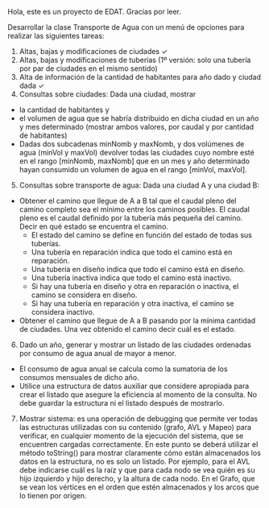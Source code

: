 Hola, este es un proyecto de EDAT. Gracias por leer. 

Desarrollar la clase Transporte de Agua con un menú de opciones para realizar las siguientes tareas:
1. Altas, bajas y modificaciones de ciudades  ✓
2. Altas, bajas y modificaciones de tuberías (1º versión: solo una tubería por par de ciudades en el mismo sentido)
3. Alta de información de la cantidad de habitantes para año dado y ciudad dada ✓
4. Consultas sobre ciudades:
Dada una ciudad, mostrar  
- la cantidad de habitantes y 
- el volumen de agua que se habría distribuido en dicha ciudad en un año y mes determinado (mostrar ambos valores, por caudal y por cantidad de habitantes)
- Dadas dos subcadenas minNomb y maxNomb, y dos volúmenes de agua (minVol y maxVol) devolver todas las ciudades cuyo nombre esté en el rango [minNomb, maxNomb] que en un mes y año determinado hayan consumido un volumen de agua en el rango [minVol, maxVol].  


5. Consultas sobre transporte de agua: 
    Dada una ciudad A y una ciudad B:
- Obtener el camino que llegue de A a B tal que el caudal pleno del camino completo sea el mínimo entre los caminos posibles. El caudal pleno es el caudal definido por la tubería más pequeña del camino. Decir en qué estado se encuentra el camino.
    - El estado del camino se define en función del estado de todas sus tuberías.
    - Una tubería en reparación indica que todo el camino está en reparación. 
    - Una tubería en diseño indica que todo el camino está en diseño. 
    - Una tubería inactiva indica que todo el camino está inactivo. 
    - Si hay una tubería en diseño y otra en reparación o inactiva, el camino se considera en diseño.
    - Si hay una tubería en reparación y otra inactiva, el camino se considera inactivo.
- Obtener el camino que llegue de A a B pasando por la mínima cantidad de ciudades. Una vez obtenido el camino decir cuál es el estado.
6. Dado un año, generar y mostrar un listado de las ciudades ordenadas por consumo de agua anual de mayor a menor. 
- El consumo de agua anual se calcula como la sumatoria de los consumos mensuales de dicho año. 
- Utilice una estructura de datos auxiliar que considere apropiada para crear el listado que asegure la eficiencia al momento de la consulta. No debe guardar la estructura ni el listado después de mostrarlo. 
7. Mostrar sistema: es una operación de debugging que permite ver todas las estructuras utilizadas con su contenido (grafo, AVL y Mapeo) para verificar, en cualquier momento de la ejecución del sistema, que se encuentren cargadas correctamente. En este punto se deberá utilizar el método toString() para mostrar claramente cómo están almacenados los datos en la estructura, no es solo un listado. 
Por ejemplo, para el AVL debe indicarse cuál es la raíz y que para cada nodo se vea quién es su hijo izquierdo y hijo derecho, y la altura de cada nodo. En el Grafo, que se vean los vértices en el orden que estén almacenados y los arcos que lo tienen por origen.
